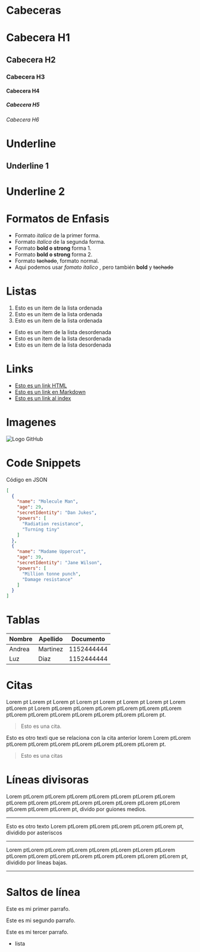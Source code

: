 # Cabeceras

# Cabecera H1
## Cabecera H2
### Cabecera H3
#### Cabecera H4
##### Cabecera H5
###### Cabecera H6

# Underline
Underline 1
------------
Underline 2
================

# Formatos de Enfasis
 - Formato *italica* de la primer forma.
 - Formato _italica_ de la segunda forma.
 - Formato **bold o strong** forma 1.
 - Formato __bold o strong__ forma 2.
 - Formato ~~tachado~~, formato normal.
 - Aqui podemos usar *fomato italico* , pero también **bold** y ~~tachado~~

 # Listas
 1. Esto es un item de la lista ordenada
 2. Esto es un item de la lista ordenada
 3. Esto es un item de la lista ordenada
 - Esto es un item de la lista desordenada
 - Esto es un item de la lista desordenada
 - Esto es un item de la lista desordenada

 # Links
 - <a href="https://translate.google.com.co/?hl=es&tab=wT">Esto es un link HTML </a>
- [Esto es un link en Markdown](href="https://translate.google.com.co/?hl=es&tab=wT)
- [Esto es un link al index](index.html)

# Imagenes

![Logo GitHub](https://encrypted-tbn0.gstatic.com/images?q=tbn:ANd9GcSZ6p-9I8XuPFKO1Ie4taDeVUyPmfVhNIBW6A&usqp=CAU)

# Code Snippets
Código en JSON
```JSON
[
  {
    "name": "Molecule Man",
    "age": 29,
    "secretIdentity": "Dan Jukes",
    "powers": [
      "Radiation resistance",
      "Turning tiny"
    ]
  },
  {
    "name": "Madame Uppercut",
    "age": 39,
    "secretIdentity": "Jane Wilson",
    "powers": [
      "Million tonne punch",
      "Damage resistance"
    ]
  }
]
```
# Tablas

| Nombre | Apellido | Documento |
| ------ | ---------|-----------|
| Andrea | Martinez |1152444444 |
| Luz    | Diaz     |1152444444 |

# Citas

Lorem pt Lorem pt Lorem pt Lorem pt Lorem pt Lorem pt Lorem pt Lorem ptLorem pt Lorem ptLorem ptLorem ptLorem ptLorem ptLorem ptLorem ptLorem ptLorem ptLorem ptLorem ptLorem ptLorem ptLorem pt.
> Esto es una cita.

Esto es otro texti que se relaciona con la cita anterior lorem Lorem ptLorem ptLorem ptLorem ptLorem ptLorem ptLorem ptLorem ptLorem pt.
> Esto es una citas

# Líneas divisoras

Lorem ptLorem ptLorem ptLorem ptLorem ptLorem ptLorem ptLorem ptLorem ptLorem ptLorem ptLorem ptLorem ptLorem ptLorem ptLorem ptLorem ptLorem ptLorem pt, divido por guiones medios.

---
Esto es otro texto Lorem ptLorem ptLorem ptLorem ptLorem ptLorem pt, dividido por asteriscos

***

Lorem ptLorem ptLorem ptLorem ptLorem ptLorem ptLorem ptLorem ptLorem ptLorem ptLorem ptLorem ptLorem ptLorem ptLorem ptLorem pt, dividido por lineas bajas.

___


# Saltos de línea
Este es mi primer parrafo.

Este es mi segundo parrafo.

Este es mi tercer parrafo.
- lista



